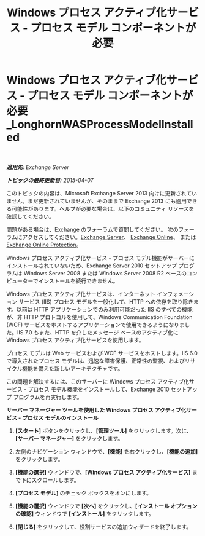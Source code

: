﻿---
title: 'Windows プロセス アクティブ化サービス - プロセス モデル コンポーネントが必要'
TOCTitle: Windows プロセス アクティブ化サービス - プロセス モデル コンポーネントが必要_LonghornWASProcessModelInstalled
ms:assetid: 8cc13dbb-4921-4c07-8602-d26613d7730a
ms:mtpsurl: https://technet.microsoft.com/ja-jp/library/ms.exch.setupreadiness.longhornwasprocessmodelinstalled(v=EXCHG.150)
ms:contentKeyID: 48269765
ms.date: 04/24/2018
mtps_version: v=EXCHG.150
ms.translationtype: HT
---

# Windows プロセス アクティブ化サービス - プロセス モデル コンポーネントが必要\_LonghornWASProcessModelInstalled

 

_**適用先:** Exchange Server_

_**トピックの最終更新日:** 2015-04-07_

このトピックの内容は、Microsoft Exchange Server 2013 向けに更新されていません。まだ更新されていませんが、そのままで Exchange 2013 にも適用できる可能性があります。ヘルプが必要な場合は、以下のコミュニティ リソースを確認してください。

問題がある場合は、Exchange のフォーラムで質問してください。 次のフォーラムにアクセスしてください。[Exchange Server](https://go.microsoft.com/fwlink/p/?linkid=60612)、 [Exchange Online](https://go.microsoft.com/fwlink/p/?linkid=267542)、 または [Exchange Online Protection](https://go.microsoft.com/fwlink/p/?linkid=285351)。

Windows プロセス アクティブ化サービス - プロセス モデル機能がサーバーにインストールされていないため、Exchange Server 2010 セットアップ プログラムは Windows Server 2008 または Windows Server 2008 R2 ベースのコンピューターでインストールを続行できません。

Windows プロセス アクティブ化サービスは、インターネット インフォメーション サービス (IIS) プロセス モデルを一般化して、HTTP への依存を取り除きます。以前は HTTP アプリケーションでのみ利用可能だった IIS のすべての機能が、非 HTTP プロトコルを使用して、Windows Communication Foundation (WCF) サービスをホストするアプリケーションで使用できるようになりました。IIS 7.0 もまた、HTTP を介したメッセージ ベースのアクティブ化に Windows プロセス アクティブ化サービスを使用します。

プロセス モデルは Web サービスおよび WCF サービスをホストします。IIS 6.0 で導入されたプロセス モデルは、迅速な障害保護、正常性の監視、およびリサイクル機能を備えた新しいアーキテクチャです。

この問題を解決するには、このサーバーに Windows プロセス アクティブ化サービス - プロセス モデル機能をインストールして、Exchange 2010 セットアップ プログラムを再実行します。

**サーバー マネージャー ツールを使用した Windows プロセス アクティブ化サービス - プロセス モデルのインストール**

1.  **\[スタート\]** ボタンをクリックし、**\[管理ツール\]** をクリックします。次に、**\[サーバー マネージャー\]** をクリックします。

2.  左側のナビゲーション ウィンドウで、**\[機能\]** を右クリックし、**\[機能の追加\]** をクリックします。

3.  **\[機能の選択\]** ウィンドウで、**\[Windows プロセス アクティブ化サービス\]** まで下にスクロールします。

4.  **\[プロセス モデル\]** のチェック ボックスをオンにします。

5.  **\[機能の選択\]** ウィンドウで **\[次へ\]** をクリックし、**\[インストール オプションの確認\]** ウィンドウで **\[インストール\]** をクリックします。

6.  **\[閉じる\]** をクリックして、役割サービスの追加ウィザードを終了します。

